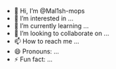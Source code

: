 - 👋 Hi, I’m @Mal1sh-mops
- 👀 I’m interested in ...
- 🌱 I’m currently learning ...
- 💞️ I’m looking to collaborate on ...
- 📫 How to reach me ...
- 😄 Pronouns: ...
- ⚡ Fun fact: ...

<!---
Mal1sh-mops/Mal1sh-mops is a ✨ special ✨ repository because its `README.md` (this file) appears on your GitHub profile.
You can click the Preview link to take a look at your changes.
--->
